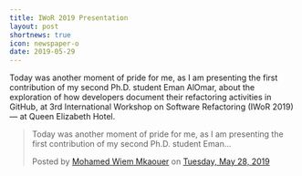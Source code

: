 ```yaml
---
title: IWoR 2019 Presentation
layout: post
shortnews: true
icon: newspaper-o
date: 2019-05-29
---
```


<div id="fb-root"></div>
<script async defer crossorigin="anonymous" src="https://connect.facebook.net/en_US/sdk.js#xfbml=1&version=v8.0" nonce="fUNow3o1"></script>

<p style="text-align:justify">

Today was another moment of pride for me, as I am presenting the first contribution of my second Ph.D. student Eman AlOmar, about the exploration of how developers document their refactoring activities in GitHub, at 3rd International Workshop on Software Refactoring (IWoR 2019) — at Queen Elizabeth Hotel.

</p>

<div class="fb-post" data-href="https://www.facebook.com/mkaouer/posts/10161806169755453" data-show-text="true" data-width=""><blockquote cite="https://www.facebook.com/mkaouer/posts/10161806169755453" class="fb-xfbml-parse-ignore"><p>Today was another moment of pride for me, as  I am presenting the first contribution of my second Ph.D. student Eman...</p>Posted by <a href="https://www.facebook.com/mkaouer">Mohamed Wiem Mkaouer</a> on&nbsp;<a href="https://www.facebook.com/mkaouer/posts/10161806169755453">Tuesday, May 28, 2019</a></blockquote></div>

